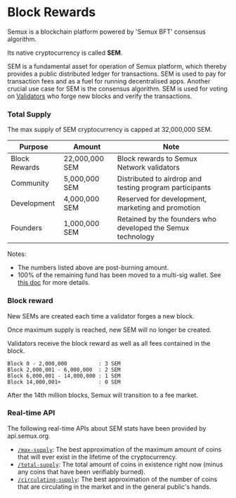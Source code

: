 # Block Rewards

Semux is a blockchain platform powered by 'Semux BFT' consensus algorithm.

Its native cryptocurrency is called **SEM**.

SEM is a fundamental asset for operation of Semux platform, which thereby provides a public distributed ledger for 
transactions. SEM is used to pay for transaction fees and as a fuel for running decentralised apps. Another crucial use 
case for SEM is the consensus algorithm. SEM is used for voting on [Validators](./Delegates-and-Validators.md) who forge 
new blocks and verify the transactions.

### Total Supply

The max supply of SEM cryptocurrency is capped at 32,000,000 SEM.

| Purpose       | Amount         | Note                                                                |
|---------------|----------------|---------------------------------------------------------------------|
| Block Rewards | 22,000,000 SEM | Block rewards to Semux Network validators                          |
| Community     |  5,000,000 SEM | Distributed to airdrop and testing program participants             |
| Development   |  4,000,000 SEM | Reserved for development, marketing and promotion                   |
| Founders      |  1,000,000 SEM | Retained by the founders who developed the Semux technology         |

Notes:
- The numbers listed above are post-burning amount.
- 100% of the remaining fund has been moved to a multi-sig wallet. See [this doc](./Multi-Sig-Wallet.md) for more details.

### Block reward

New SEMs are created each time a validator forges a new block.

Once maximum supply is reached, new SEM will no longer be created.

Validators receive the block reward as well as all fees contained in the block.

```
Block 0 - 2,000,000          : 3 SEM
Block 2,000,001 - 6,000,000  : 2 SEM
Block 6,000,001 - 14,000,000 : 1 SEM
Block 14,000,001+            : 0 SEM
```
After the 14th million blocks, Semux will transition to a fee market.

### Real-time API

The following real-time APIs about SEM stats have been provided by api.semux.org.

* [`/max-supply`](http://api.semux.org/max-supply): The best approximation of the maximum amount of coins that will ever exist in the lifetime of the cryptocurrency.
* [`/total-supply`](http://api.semux.org/total-supply): The total amount of coins in existence right now (minus any coins that have been verifiably burned).
* [`/circulating-supply`](http://api.semux.org/circulating-supply): The best approximation of the number of coins that are circulating in the market and in the general public's hands.
